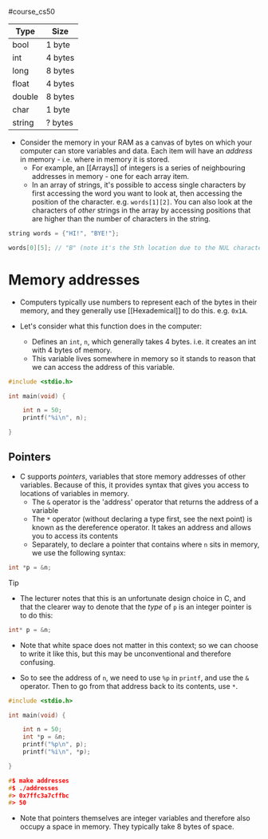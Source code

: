 #course_cs50

| Type   | Size    |
| ------ | ------- |
| bool   | 1 byte  |
| int    | 4 bytes |
| long   | 8 bytes |
| float  | 4 bytes |
| double | 8 bytes |
| char   | 1 byte  |
| string | ? bytes |
- Consider the memory in your RAM as a canvas of bytes on which your computer can store variables and data. Each item will have an *address* in memory - i.e. where in memory it is stored.
    - For example, an [[Arrays]] of integers is a series of neighbouring addresses in memory - one for each array item.
    - In an array of strings, it's possible to access single characters by first accessing the word you want to look at, then accessing the position of the character. e.g. `words[1][2]`. You can also look at the characters of *other* strings in the array by accessing positions that are higher than the number of characters in the string.

```C
string words = {"HI!", "BYE!"};

words[0][5]; // "B" (note it's the 5th location due to the NUL character)
```

# Memory addresses

- Computers typically use numbers to represent each of the bytes in their memory, and they generally use [[Hexademical]] to do this. e.g. `0x1A`.

- Let's consider what this function does in the computer:
    - Defines an `int`, `n`,  which generally takes 4 bytes. i.e. it creates an int with 4 bytes of memory. 
    - This variable lives somewhere in memory so it stands to reason that we can access the address of this variable.

```C
#include <stdio.h>

int main(void) {

    int n = 50;
    printf("%i\n", n);

}
```

## Pointers

- C supports *pointers*, variables that store memory addresses of other variables. Because of this, it provides syntax that gives you access to locations of variables in memory.
    - The `&` operator is the 'address' operator that returns the address of a variable
    - The `*` operator (without declaring a type first, see the next point) is known as the dereference operator. It takes an address and allows you to access its contents
    - Separately, to declare a pointer that contains where `n` sits in memory, we use the following syntax:

```C
int *p = &n;
```

> [!tip]
> - The lecturer notes that this is an unfortunate design choice in C, and that the clearer way to denote that the _type_ of `p` is an integer pointer is to do this:
> ```C
> int* p = &n;
> ```
> - Note that white space does not matter in this context; so we can choose to write it like this, but this may be unconventional and therefore confusing.

- So to see the address of `n`, we need to use `%p` in `printf`, and use the `&` operator. Then to go from that address back to its contents, use `*`.

```C
#include <stdio.h>

int main(void) {

    int n = 50;
    int *p = &n;
    printf("%p\n", p);
    printf("%i\n", *p);

}

#$ make addresses
#$ ./addresses
#> 0x7ffc3a7cffbc
#> 50
```

- Note that pointers themselves are integer variables and therefore also occupy a space in memory. They typically take 8 bytes of space. 


